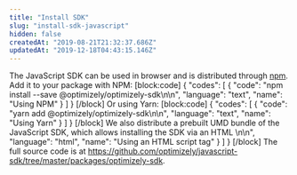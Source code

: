 ```yaml
---
title: "Install SDK"
slug: "install-sdk-javascript"
hidden: false
createdAt: "2019-08-21T21:32:37.686Z"
updatedAt: "2019-12-18T04:43:15.146Z"
---
```

The JavaScript SDK can be used in browser and is distributed through [npm](https://www.npmjs.com/package/@optimizely/optimizely-sdk). Add it to your package with NPM:
[block:code]
{
  "codes": [
    {
      "code": "npm install --save @optimizely/optimizely-sdk\n\n",
      "language": "text",
      "name": "Using NPM"
    }
  ]
}
[/block]
Or using Yarn:
[block:code]
{
  "codes": [
    {
      "code": "yarn add @optimizely/optimizely-sdk\n\n",
      "language": "text",
      "name": "Using Yarn"
    }
  ]
}
[/block]
We also distribute a prebuilt UMD bundle of the JavaScript SDK, which allows installing the SDK via an HTML <script> tag, which makes the SDK available under the global variable `optimizelySdk`
[block:code]
{
  "codes": [
    {
      "code": "<script src=\"https://unpkg.com/@optimizely/optimizely-sdk/dist/optimizely.browser.umd.min.js\"></script>\n\n",
      "language": "html",
      "name": "Using an HTML script tag"
    }
  ]
}
[/block]
The full source code is at https://github.com/optimizely/javascript-sdk/tree/master/packages/optimizely-sdk.